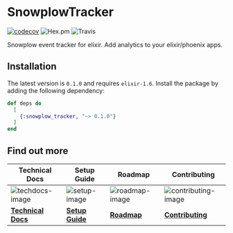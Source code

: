 # SnowplowTracker

[![codecov](https://codecov.io/gh/scripbox/snowplow-elixir-tracker/branch/master/graph/badge.svg)](https://codecov.io/gh/scripbox/snowplow-elixir-tracker) ![Hex.pm](https://img.shields.io/hexpm/dt/snowplow_tracker.svg) ![Travis](https://img.shields.io/travis/scripbox/snowplow-elixir-tracker.svg)


Snowplow event tracker for elixir. Add analytics to your elixir/phoenix apps.

## Installation

The latest version is ```0.1.0``` and requires ```elixir-1.6```. Install the package by adding the following dependency:


```elixir
def deps do
  [
    {:snowplow_tracker, "~> 0.1.0"}
  ]
end
```

## Find out more

| Technical Docs                  | Setup Guide               | Roadmap                 | Contributing                      |
|---------------------------------|---------------------------|-------------------------|-----------------------------------|
| ![techdocs-image]          | ![setup-image]       | ![roadmap-image]   | ![contributing-image]        |
| **[Technical Docs][techdocs]** | **[Setup Guide][setup]** | **[Roadmap][roadmap]** | **[Contributing][contributing]** |

[techdocs-image]: https://d3i6fms1cm1j0i.cloudfront.net/github/images/techdocs.png
[setup-image]: https://d3i6fms1cm1j0i.cloudfront.net/github/images/setup.png
[roadmap-image]: https://d3i6fms1cm1j0i.cloudfront.net/github/images/roadmap.png
[contributing-image]:  https://d3i6fms1cm1j0i.cloudfront.net/github/images/contributing.png
[techdocs]: https://img.shields.io/hexpm/dt/plug.svg
[setup]: https://github.com/scripbox/snowplow-elixir-tracker/tree/feature/add_ci#installation
[roadmap]: https://github.com/snowplow/snowplow/wiki/Product-roadmap
[contributing]: https://github.com/snowplow/snowplow/wiki/Contributing

